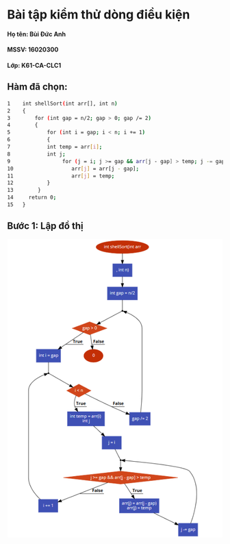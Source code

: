 # Bài tập kiểm thử dòng điều kiện

#### Họ tên: Bùi Đức Anh
#### MSSV: 16020300   
#### Lớp: K61-CA-CLC1

## **Hàm đã chọn:**

```sh
1    int shellSort(int arr[], int n) 
2    { 
3        for (int gap = n/2; gap > 0; gap /= 2) 
4        { 
5            for (int i = gap; i < n; i += 1) 
6            { 
7            int temp = arr[i]; 
8            int j;             
9                 for (j = i; j >= gap && arr[j - gap] > temp; j -= gap) 
10                   arr[j] = arr[j - gap];
11                   arr[j] = temp; 
12           } 
13        } 
14     return 0; 
15   } 
```

## **Bước 1: Lập đồ thị**

![](shellsort.png)
